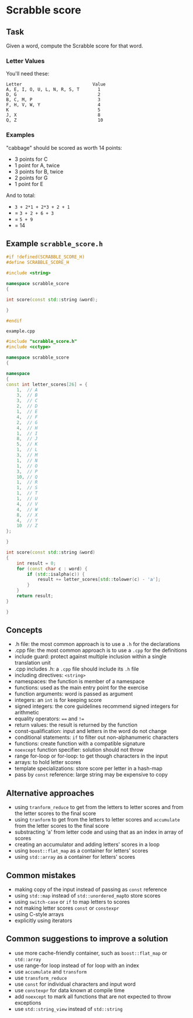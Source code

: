 # Scrabble score

## Task

Given a word, compute the Scrabble score for that word.

### Letter Values

You'll need these:

```text
Letter                           Value
A, E, I, O, U, L, N, R, S, T       1
D, G                               2
B, C, M, P                         3
F, H, V, W, Y                      4
K                                  5
J, X                               8
Q, Z                               10
```

### Examples

"cabbage" should be scored as worth 14 points:

- 3 points for C
- 1 point for A, twice
- 3 points for B, twice
- 2 points for G
- 1 point for E

And to total:

- `3 + 2*1 + 2*3 + 2 + 1`
- = `3 + 2 + 6 + 3`
- = `5 + 9`
- = 14

## Example `scrabble_score.h`

```cpp
#if !defined(SCRABBLE_SCORE_H)
#define SCRABBLE_SCORE_H

#include <string>

namespace scrabble_score
{

int score(const std::string &word);

}

#endif
```

`example.cpp`

```cpp
#include "scrabble_score.h"
#include <cctype>

namespace scrabble_score
{

namespace
{
const int letter_scores[26] = {
    1,  // A
    3,  // B
    3,  // C
    2,  // D
    1,  // E
    4,  // F
    2,  // G
    4,  // H
    1,  // I
    8,  // J
    5,  // K
    1,  // L
    3,  // M
    1,  // N
    1,  // O
    3,  // P
    10, // Q
    1,  // R
    1,  // S
    1,  // T
    1,  // U
    4,  // V
    4,  // W
    8,  // X
    4,  // Y
    10  // Z
};

}

int score(const std::string &word)
{
    int result = 0;
    for (const char c : word) {
        if (std::isalpha(c)) {
            result += letter_scores[std::tolower(c) - 'a'];
        }
    }
    return result;
}

}
```

## Concepts

- .h file: the most common approach is to use a `.h` for the declarations
- .cpp file: the most common approach is to use a `.cpp` for the definitions
- include guard: protect against multiple inclusion within a single translation unit
- .cpp includes .h: a `.cpp` file should include its `.h` file
- including directives: `<string>`
- namespaces: the function is member of a namespace
- functions: used as the main entry point for the exercise
- function arguments: word is passed as argument
- integers: an `int` is for keeping score
- signed integers: the core guidelines recommend signed integers for arithmetic
- equality operators: `==` and `!=`
- return values: the result is returned by the function
- const-qualification: input and letters in the word do not change
- conditional statements: `if` to filter out non-alphanumeric characters
- functions: create function with a compatible signature
- `noexcept` function specifier: solution should not throw
- range for-loop or for-loop: to get though characters in the input
- arrays: to hold letter scores
- template specializations: store score per letter in a hash-map
- pass by `const` reference: large string may be expensive to copy

## Alternative approaches

- using `tranform_reduce` to get from the letters to letter scores and from the letter scores to the final score
- using `tranform` to get from the letters to letter scores and `accumulate` from the letter scores to the final score
- substracting 'a' from letter code and using that as an index in array of scores
- creating an accumulator and adding letters' scores in a loop
- using `boost::flat_map` as a container for letters' scores
- using `std::array` as a container for letters' scores

## Common mistakes

- making copy of the input instead of passing as `const` reference
- using `std::map` instead of `std::unordered_map`to store scores
- using `switch-case` or `if` to map letters to scores
- not making letter scores `const` or `constexpr`
- using C-style arrays
- explicitly using iterators

## Common suggestions to improve a solution

- use more cache-friendly container, such as `boost::flat_map` or `std::array`
- use range-for loop instead of for loop with an index
- use `accumulate` and `transform`
- use `transform_reduce`
- use `const` for individual characters and input word
- use `constexpr` for data known at compile time
- add `noexcept` to mark all functions that are not expected to throw exceptions
- use `std::string_view` instead of `std::string`
